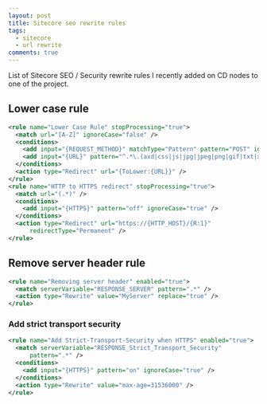 ```yaml
---
layout: post
title: Sitecore seo rewrite rules
tags:
  - sitecore
  - url rewrite
comments: true
---
```



List of Sitecore SEO / Security rewrite rules I recently added on CD nodes to one of the project. 


## Lower case rule

```xml
<rule name="Lower Case Rule" stopProcessing="true">
  <match url="[A-Z]" ignoreCase="false" />
  <conditions>
    <add input="{REQUEST_METHOD}" matchType="Pattern" pattern="POST" ignoreCase="true" negate="true" />
    <add input="{URL}" pattern="^.*\.(axd|css|js|jpg|jpeg|png|gif|txt|xml|svg|pdf)$" negate="true" ignoreCase="true" />
  </conditions>
  <action type="Redirect" url="{ToLower:{URL}}" />
</rule>
<rule name="HTTP to HTTPS redirect" stopProcessing="true">
  <match url="(.*)" />
  <conditions>
    <add input="{HTTPS}" pattern="off" ignoreCase="true" />
  </conditions>
  <action type="Redirect" url="https://{HTTP_HOST}/{R:1}"
      redirectType="Permanent" />
</rule>
```
## Remove server header rule

```xml
<rule name="Removing server header" enabled="true">
  <match serverVariable="RESPONSE_SERVER" pattern=".*" />
  <action type="Rewrite" value="MyServer" replace="true" />
</rule>
```

### Add strict transport security 

```xml
<rule name="Add Strict-Transport-Security when HTTPS" enabled="true">
  <match serverVariable="RESPONSE_Strict_Transport_Security"
      pattern=".*" />
  <conditions>
    <add input="{HTTPS}" pattern="on" ignoreCase="true" />
  </conditions>
  <action type="Rewrite" value="max-age=31536000" />
</rule>
```
